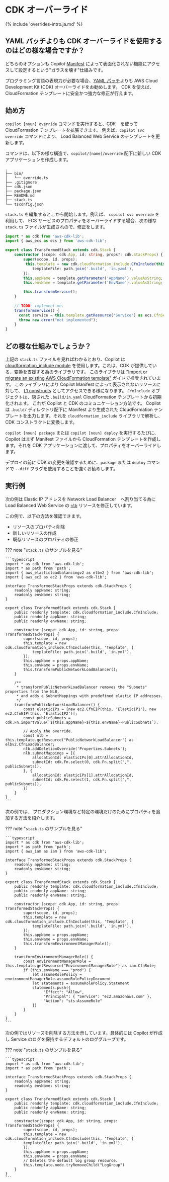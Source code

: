 # CDK オーバーライド

{% include 'overrides-intro.ja.md' %}

## YAML パッチよりも CDK オーバーライドを使用するのはどの様な場合ですか？

どちらのオプションも Copilot [Manifest](../../manifest/overview.ja.md) によって表面化されない機能にアクセスして設定するという"ガラスを壊す"仕組みです。

プログラミング言語の表現力が必要な場合、[YAML パッチ](./yamlpatch.ja.md)よりも AWS Cloud Development Kit (CDK) オーバーライドをお勧めします。
CDK を使えば、CloudFormation テンプレートに安全かつ強力な修正が行えます。

## 始め方

`copilot [noun] override` コマンドを実行すると、CDK　を使って CloudFormation テンプレートを拡張できます。
例えば、`copilot svc override` コマンドにより、 Load Balanced Web Service のテンプレートを更新します。

コマンドは、以下の様な構造で、`copilot/[name]/override` 配下に新しい CDK アプリケーションを作成します。
```console
.
├── bin/
│   └── override.ts
├── .gitignore
├── cdk.json
├── package.json
├── README.md
├── stack.ts
└── tsconfig.json
```

`stack.ts` を編集するとこから開始します。例えば、  `copilot svc override` を利用して、
ECS サービスのプロパティをオーバーライドする場合、次の様な `stack.ts` ファイルが生成されので、修正をします。

```typescript
import * as cdk from 'aws-cdk-lib';
import { aws_ecs as ecs } from 'aws-cdk-lib';

export class TransformedStack extends cdk.Stack {
    constructor (scope: cdk.App, id: string, props?: cdk.StackProps) {
        super(scope, id, props);
         this.template = new cdk.cloudformation_include.CfnInclude(this, 'Template', {
            templateFile: path.join('.build', 'in.yaml'),
        });
        this.appName = template.getParameter('AppName').valueAsString;
        this.envName = template.getParameter('EnvName').valueAsString;

        this.transformService();
    }
 
    // TODO: implement me.
    transformService() {
      const service = this.template.getResource("Service") as ecs.CfnService;
      throw new error("not implemented");
    }
}
```

## どの様な仕組みでしょうか？

上記の `stack.ts` ファイルを見ればわかるとおり、Copilot は [cloudformation_include module](https://docs.aws.amazon.com/cdk/api/v2/docs/aws-cdk-lib.cloudformation_include-readme.html) を使用します。これは、CDK が提供している、変換を支援する為のライブラリです。
このライブラリは ["Import or migrate an existing AWS CloudFormation template"](https://docs.aws.amazon.com/cdk/v2/guide/use_cfn_template.html) ガイドで推奨されています。
このライブラリにより Copilot Manifest によって表示されないリソースに対して、 [L1 constructs](https://docs.aws.amazon.com/cdk/v2/guide/constructs.html) としてアクセスできる様になります。
`CfnInclude` オブジェクトは、隠された `.build/in.yaml` CloudFormation テンプレートから初期化されます。
これが Copilot と CDK のコミュニケーション方法です。
Copilot は `.build/` ディレクトリ配下に Manifest より生成された CloudFormation テンプレートを出力します。それを `cloudformation_include` ライブラリで解析し、CDK コンストラクトに変換します。

`copilot [noun] package` または `copilot [noun] deploy` を実行するたびに、Copilot はまず Manifest ファイルから CloudFormation テンプレートを作成します。それを CDK アプリケーションに渡して、プロパティをオーバーライドします。

デプロイの前に CDK の変更を確認するために、`package` または `deploy` コマンドで `--diff` フラグを使用することを強くお勧めします。

## 実行例

次の例は Elastic IP アドレスを Network Load Balancer　へ割り当てる為に Load Balanced Web Service の [`nlb`](../../manifest/lb-web-service.ja.md#nlb) リソースを修正しています。

この例で、以下の方法を確認できます。

- リソースのプロパティ削除
- 新しいリソースの作成
- 既存リソースのプロパティの修正

??? note "`stack.ts` のサンプルを見る"

    ```typescript
    import * as cdk from 'aws-cdk-lib';
    import * as path from 'path';
    import { aws_elasticloadbalancingv2 as elbv2 } from 'aws-cdk-lib';
    import { aws_ec2 as ec2 } from 'aws-cdk-lib';
    
    interface TransformedStackProps extends cdk.StackProps {
        readonly appName: string;
        readonly envName: string;
    }
    
    export class TransformedStack extends cdk.Stack {
        public readonly template: cdk.cloudformation_include.CfnInclude;
        public readonly appName: string;
        public readonly envName: string;
    
        constructor (scope: cdk.App, id: string, props: TransformedStackProps) {
            super(scope, id, props);
            this.template = new cdk.cloudformation_include.CfnInclude(this, 'Template', {
                templateFile: path.join('.build', 'in.yml'),
            });
            this.appName = props.appName;
            this.envName = props.envName;
            this.transformPublicNetworkLoadBalancer();
        }
    
        /**
         * transformPublicNetworkLoadBalancer removes the "Subnets" properties from the NLB,
         * and adds a SubnetMappings with predefined elastic IP addresses.
         */
        transformPublicNetworkLoadBalancer() {
            const elasticIPs = [new ec2.CfnEIP(this, 'ElasticIP1'), new ec2.CfnEIP(this, 'ElasticIP2')];
            const publicSubnets = cdk.Fn.importValue(`${this.appName}-${this.envName}-PublicSubnets`);
    
            // Apply the override.
            const nlb = this.template.getResource("PublicNetworkLoadBalancer") as elbv2.CfnLoadBalancer;
            nlb.addDeletionOverride('Properties.Subnets');
            nlb.subnetMappings = [{
                allocationId: elasticIPs[0].attrAllocationId,
                subnetId: cdk.Fn.select(0, cdk.Fn.split(",", publicSubnets)),
            }, {
                allocationId: elasticIPs[1].attrAllocationId,
                subnetId: cdk.Fn.select(1, cdk.Fn.split(",", publicSubnets)),
            }]
        }
    }
    ```

次の例では、 プロダクション環境など特定の環境だけのためにプロパティを追加する方法を紹介します。

??? note "`stack.ts` のサンプルを見る"

    ```typescript
    import * as cdk from 'aws-cdk-lib';
    import * as path from 'path';
    import { aws_iam as iam } from 'aws-cdk-lib';
    
    interface TransformedStackProps extends cdk.StackProps {
        readonly appName: string;
        readonly envName: string;
    }
    
    export class TransformedStack extends cdk.Stack {
        public readonly template: cdk.cloudformation_include.CfnInclude;
        public readonly appName: string;
        public readonly envName: string;
    
        constructor (scope: cdk.App, id: string, props: TransformedStackProps) {
            super(scope, id, props);
            this.template = new cdk.cloudformation_include.CfnInclude(this, 'Template', {
                templateFile: path.join('.build', 'in.yml'),
            });
            this.appName = props.appName;
            this.envName = props.envName;
            this.transformEnvironmentManagerRole();
        }
        
        transformEnvironmentManagerRole() {
            const environmentManagerRole = this.template.getResource("EnvironmentManagerRole") as iam.CfnRole;
            if (this.envName === "prod") {
                let assumeRolePolicy = environmentManagerRole.assumeRolePolicyDocument
                let statements = assumeRolePolicy.Statement
                statements.push({
                     "Effect": "Allow",
                     "Principal": { "Service": "ec2.amazonaws.com" },
                     "Action": "sts:AssumeRole"
                })
            }
        }
    }
    ```

次の例ではリソースを削除する方法を示しています。具体的には Copilot が作成し Service のログを保持するデフォルトのロググループです。

??? note "`stack.ts` のサンプルを見る"

    ```typescript
    import * as cdk from 'aws-cdk-lib';
    import * as path from 'path';

    interface TransformedStackProps extends cdk.StackProps {
        readonly appName: string;
        readonly envName: string;
    }

    export class TransformedStack extends cdk.Stack {
        public readonly template: cdk.cloudformation_include.CfnInclude;
        public readonly appName: string;
        public readonly envName: string;

        constructor(scope: cdk.App, id: string, props: TransformedStackProps) {
            super(scope, id, props);
            this.template = new cdk.cloudformation_include.CfnInclude(this, 'Template', {
            templateFile: path.join('.build', 'in.yml'),
            });
            this.appName = props.appName;
            this.envName = props.envName;
            // Deletes the default log group resource.
            this.template.node.tryRemoveChild("LogGroup")
        }
    }
    ```
